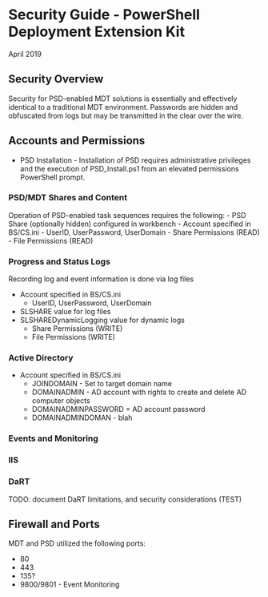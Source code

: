 # Security Guide - PowerShell Deployment Extension Kit
April 2019

## Security Overview
Security for PSD-enabled MDT solutions is essentially and effectively identical to a traditional MDT environment. Passwords are hidden and obfuscated from logs but may be transmitted in the clear over the wire.

## Accounts and Permissions
- PSD Installation - Installation of PSD requires administrative privileges and the execution of PSD_Install.ps1 from an elevated permissions PowerShell prompt.

### PSD/MDT Shares and Content
Operation of PSD-enabled task sequences requires the following:
    - PSD Share (optionally hidden) configured in workbench
    - Account specified in BS/CS.ini
        - UserID, UserPassword, UserDomain 
    - Share Permissions (READ)
    - File Permissions (READ)

### Progress and Status Logs
Recording log and event information is done via log files
- Account specified in BS/CS.ini
    - UserID, UserPassword, UserDomain
 - SLSHARE value for log files
 - SLSHAREDynamicLogging value for dynamic logs      
    - Share Permissions (WRITE)
    - File Permissions (WRITE)

### Active Directory
- Account specified in BS/CS.ini
    - JOINDOMAIN - Set to target domain name
    - DOMAINADMIN - AD account with rights to create and delete AD computer objects
    - DOMAINADMINPASSWORD = AD account password
    - DOMAINADMINDOMAN - blah


### Events and Monitoring

### IIS

### DaRT
TODO: document DaRT limitations, and security considerations (TEST)

## Firewall and Ports
MDT and PSD utilized the following ports:
- 80
- 443
- 135?
- 9800/9801 - Event Monitoring

